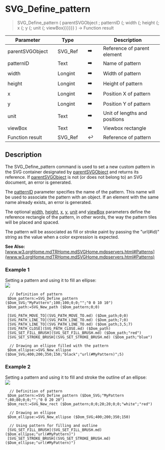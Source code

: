 <!-- Text := SVG_Define_pattern ( svgObject ; ID ; width ; height ; x ; y ; patternUnits ; viewBox )
 -> svgObject (Text)
 -> ID (Text)
 -> width (Real)
 -> height (Real)
 -> x (Real)
 -> y (Real)
 -> patternUnits (Text)
 -> viewBox (Text)-->
# SVG_Define_pattern

> SVG_Define_pattern ( parentSVGObject ; patternID {; width {; height {; x {; y {; unit {; viewBox}}}}}} ) -> Function result

| Parameter |     | Type |     |     |     | Description |     |
| --- | --- | --- | --- | --- | --- | --- | --- |
| parentSVGObject |     | SVG_Ref |     | ➡️ |     | Reference of parent element |     |
| patternID |     | Text |     | ➡️ |     | Name of pattern |     |
| width |     | Longint |     | ➡️ |     | Width of pattern |     |
| height |     | Longint |     | ➡️ |     | Height of pattern |     |
| x   |     | Longint |     | ➡️ |     | Position X of pattern |     |
| y   |     | Longint |     | ➡️ |     | Position Y of pattern |     |
| unit |     | Text |     | ➡️ |     | Unit of lengths and positions |     |
| viewBox |     | Text |     | ➡️ |     | Viewbox rectangle |     |
| Function result |     | SVG_Ref |     | ↩️ |     | Reference of pattern |     |

## Description

The SVG_Define_pattern command is used to set a new custom pattern in the SVG container designated by [parentSVGObject](# "Reference of parent element") and returns its reference. If [parentSVGObject](# "Reference of parent element") is not (or does not belong to) an SVG document, an error is generated.

The [patternID](# "Name of pattern") parameter specifies the name of the pattern. This name will be used to associate the pattern with an object. If an element with the same name already exists, an error is generated.

The optional [width](# "Width of pattern"), [height](# "Height of pattern"), [x](# "Position X of pattern"), [y](# "Position Y of pattern"), [unit](# "Unit of lengths and positions") and [viewBox](# "Viewbox rectangle") parameters define the reference rectangle of the pattern, in other words, the way the pattern tiles will be placed and spaced.

The pattern will be associated as fill or stroke paint by passing the "url(#id)" string as the value when a color expression is expected.

**See Also:** [www.w3.orgHome.mdTRHome.mdSVGHome.mdpservers.html#Patterns](www.w3.orgHome.mdTRHome.mdSVGHome.mdpservers.html#Patterns)

### Example 1  

Setting a pattern and using it to fill an ellipse:  
![](..Home.md..Home.mdpictureHome.md359150Home.mdpict359150.en.png)

```4d
  // Definition of pattern  
 $Dom_pattern:=SVG_Define_pattern ($Dom_SVG;"MyPattern";100;100;0;0;"";"0 0 10 10")  
 $Dom_path:=SVG_New_path ($Dom_pattern;0;0)  
   
 [SVG_PATH_MOVE_TO](SVG_PATH_MOVE_TO.md) ($Dom_path;0;0)  
 [SVG_PATH_LINE_TO](SVG_PATH_LINE_TO.md) ($Dom_path;7;0)  
 [SVG_PATH_LINE_TO](SVG_PATH_LINE_TO.md) ($Dom_path;3,5;7)  
 [SVG_PATH_CLOSE](SVG_PATH_CLOSE.md) ($Dom_path)  
 [SVG_SET_FILL_BRUSH](SVG_SET_FILL_BRUSH.md) ($Dom_path;"red")  
 [SVG_SET_STROKE_BRUSH](SVG_SET_STROKE_BRUSH.md) ($Dom_path;"blue")  
   
  // Drawing an ellipse filled with the pattern  
 $Dom_ellipse:=SVG_New_ellipse ($Dom_SVG;400;200;350;150;"black";"url(#MyPattern)";5)
```

### Example 2  

Setting a pattern and using it to fill and stroke the outline of an ellipse:  
![](..Home.md..Home.mdpictureHome.md359157Home.mdpict359157.en.png)

```4d
  // Definition of pattern  
 $Dom_pattern:=SVG_Define_pattern ($Dom_SVG;"MyPattern ";80;80;0;0;"";"0 0 20 20")  
 $Dom_rect:=SVG_New_rect ($Dom_pattern;0;0;20;20;0;0;"white";"red")  
   
  // Drawing an ellipse  
 $Dom_ellipse:=SVG_New_ellipse ($Dom_SVG;400;200;350;150)  
   
  // Using pattern for filling and outline  
 [SVG_SET_FILL_BRUSH](SVG_SET_FILL_BRUSH.md) ($Dom_ellipse;"url(#MyPattern)")  
 [SVG_SET_STROKE_BRUSH](SVG_SET_STROKE_BRUSH.md) ($Dom_ellipse;"url(#MyPattern)")
```
